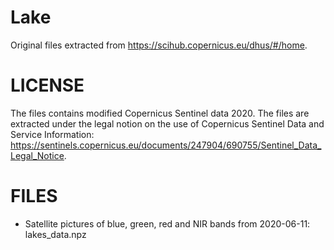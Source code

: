 # Lake
Original files extracted from https://scihub.copernicus.eu/dhus/#/home.

# LICENSE
The files contains modified Copernicus Sentinel data 2020. The files are extracted under the legal notion on the use of Copernicus Sentinel Data and Service Information: https://sentinels.copernicus.eu/documents/247904/690755/Sentinel_Data_Legal_Notice.

# FILES
- Satellite pictures of blue, green, red and NIR bands from 2020-06-11: lakes_data.npz

